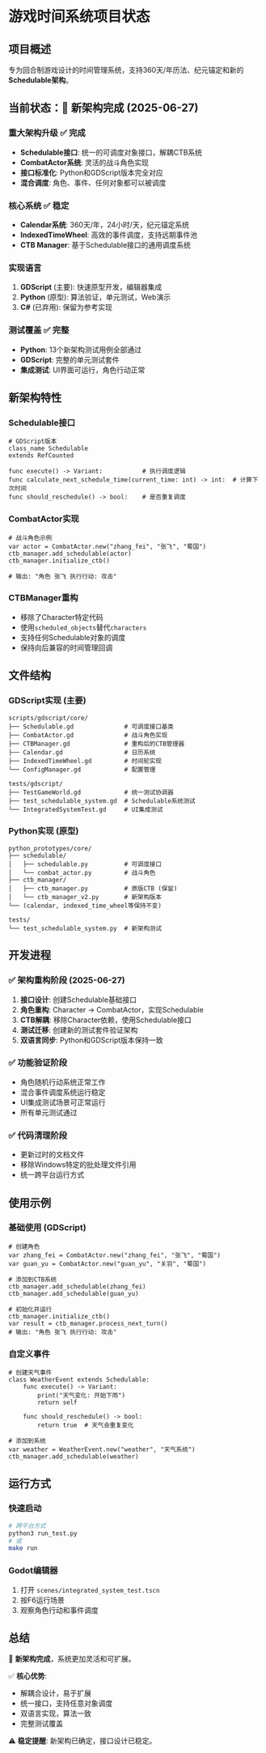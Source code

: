 # 游戏时间系统项目状态

## 项目概述
专为回合制游戏设计的时间管理系统，支持360天/年历法、纪元锚定和新的**Schedulable架构**。

## 当前状态：🚀 新架构完成 (2025-06-27)

### 重大架构升级 ✅ 完成 
- **Schedulable接口**: 统一的可调度对象接口，解耦CTB系统
- **CombatActor系统**: 灵活的战斗角色实现
- **接口标准化**: Python和GDScript版本完全对应
- **混合调度**: 角色、事件、任何对象都可以被调度

### 核心系统 ✅ 稳定
- **Calendar系统**: 360天/年，24小时/天，纪元锚定系统
- **IndexedTimeWheel**: 高效的事件调度，支持远期事件池
- **CTB Manager**: 基于Schedulable接口的通用调度系统

### 实现语言
1. **GDScript** (主要): 快速原型开发，编辑器集成
2. **Python** (原型): 算法验证，单元测试，Web演示
3. **C#** (已弃用): 保留为参考实现

### 测试覆盖 ✅ 完整
- **Python**: 13个新架构测试用例全部通过
- **GDScript**: 完整的单元测试套件
- **集成测试**: UI界面可运行，角色行动正常

## 新架构特性

### Schedulable接口
```gdscript
# GDScript版本
class_name Schedulable
extends RefCounted

func execute() -> Variant:           # 执行调度逻辑
func calculate_next_schedule_time(current_time: int) -> int:  # 计算下次时间
func should_reschedule() -> bool:    # 是否重复调度
```

### CombatActor实现
```gdscript
# 战斗角色示例
var actor = CombatActor.new("zhang_fei", "张飞", "蜀国")
ctb_manager.add_schedulable(actor)
ctb_manager.initialize_ctb()

# 输出: "角色 张飞 执行行动: 攻击"
```

### CTBManager重构
- 移除了Character特定代码
- 使用`scheduled_objects`替代`characters`
- 支持任何Schedulable对象的调度
- 保持向后兼容的时间管理回调

## 文件结构

### GDScript实现 (主要)
```
scripts/gdscript/core/
├── Schedulable.gd              # 可调度接口基类
├── CombatActor.gd              # 战斗角色实现
├── CTBManager.gd               # 重构后的CTB管理器
├── Calendar.gd                 # 日历系统
├── IndexedTimeWheel.gd         # 时间轮实现
└── ConfigManager.gd            # 配置管理

tests/gdscript/
├── TestGameWorld.gd            # 统一测试协调器
├── test_schedulable_system.gd  # Schedulable系统测试
└── IntegratedSystemTest.gd     # UI集成测试
```

### Python实现 (原型)
```
python_prototypes/core/
├── schedulable/
│   ├── schedulable.py          # 可调度接口
│   └── combat_actor.py         # 战斗角色
├── ctb_manager/
│   ├── ctb_manager.py          # 原版CTB (保留)
│   └── ctb_manager_v2.py       # 新架构版本
└── (calendar, indexed_time_wheel等保持不变)

tests/
└── test_schedulable_system.py  # 新架构测试
```

## 开发进程

### ✅ 架构重构阶段 (2025-06-27)
1. **接口设计**: 创建Schedulable基础接口
2. **角色重构**: Character → CombatActor，实现Schedulable
3. **CTB解耦**: 移除Character依赖，使用Schedulable接口
4. **测试迁移**: 创建新的测试套件验证架构
5. **双语言同步**: Python和GDScript版本保持一致

### ✅ 功能验证阶段
- 角色随机行动系统正常工作
- 混合事件调度系统运行稳定
- UI集成测试场景可正常运行
- 所有单元测试通过

### ✅ 代码清理阶段
- 更新过时的文档文件
- 移除Windows特定的批处理文件引用
- 统一跨平台运行方式

## 使用示例

### 基础使用 (GDScript)
```gdscript
# 创建角色
var zhang_fei = CombatActor.new("zhang_fei", "张飞", "蜀国")
var guan_yu = CombatActor.new("guan_yu", "关羽", "蜀国")

# 添加到CTB系统
ctb_manager.add_schedulable(zhang_fei)
ctb_manager.add_schedulable(guan_yu)

# 初始化并运行
ctb_manager.initialize_ctb()
var result = ctb_manager.process_next_turn()
# 输出: "角色 张飞 执行行动: 攻击"
```

### 自定义事件
```gdscript
# 创建天气事件
class WeatherEvent extends Schedulable:
    func execute() -> Variant:
        print("天气变化: 开始下雨")
        return self
    
    func should_reschedule() -> bool:
        return true  # 天气会重复变化

# 添加到系统
var weather = WeatherEvent.new("weather", "天气系统")
ctb_manager.add_schedulable(weather)
```

## 运行方式

### 快速启动
```bash
# 跨平台方式
python3 run_test.py
# 或
make run
```

### Godot编辑器
1. 打开 `scenes/integrated_system_test.tscn`
2. 按F6运行场景
3. 观察角色行动和事件调度

## 总结

🚀 **新架构完成**，系统更加灵活和可扩展。

✅ **核心优势**:
- 解耦合设计，易于扩展
- 统一接口，支持任意对象调度
- 双语言实现，算法一致
- 完整测试覆盖

⚠️ **稳定提醒**: 新架构已确定，接口设计已稳定。